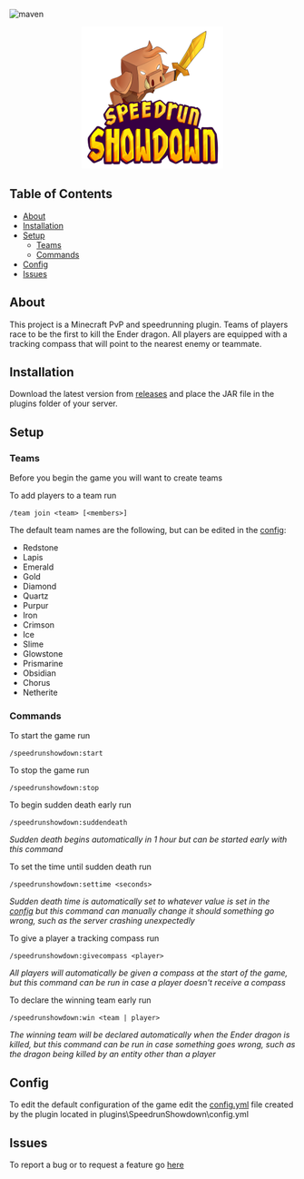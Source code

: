 ![maven](https://github.com/KaiNakamura/SpeedrunShowdown/workflows/maven/badge.svg)

<p align="center">
	<a href="https://github.com/KaiNakamura/SpeedrunShowdown">
		<img src="logo.png" alt="logo" width="250" height="250"/>
	</a>
</p>

## Table of Contents

* [About](#about)
* [Installation](#installation)
* [Setup](#setup)
	* [Teams](#teams)
	* [Commands](#commands)
* [Config](#config)
* [Issues](#issues)

## About

This project is a Minecraft PvP and speedrunning plugin. Teams of players race to be the first to kill the Ender dragon. All players are equipped with a tracking compass that will point to the nearest enemy or teammate.

## Installation

Download the latest version from [releases](https://github.com/KaiNakamura/SpeedrunShowdown/releases) and place the JAR file in the plugins folder of your server.

## Setup

### Teams

Before you begin the game you will want to create teams

To add players to a team run
```
/team join <team> [<members>]
```

The default team names are the following, but can be edited in the [config](#config):
* Redstone
* Lapis
* Emerald
* Gold
* Diamond
* Quartz
* Purpur
* Iron
* Crimson
* Ice
* Slime
* Glowstone
* Prismarine
* Obsidian
* Chorus
* Netherite

### Commands

To start the game run
```
/speedrunshowdown:start
```

To stop the game run
```
/speedrunshowdown:stop
```

To begin sudden death early run
```
/speedrunshowdown:suddendeath
```
*Sudden death begins automatically in 1 hour but can be started early with this command*

To set the time until sudden death run
```
/speedrunshowdown:settime <seconds>
```
*Sudden death time is automatically set to whatever value is set in the [config](#config) but this command can manually change it should something go wrong, such as the server crashing unexpectedly*

To give a player a tracking compass run
```
/speedrunshowdown:givecompass <player>
```
*All players will automatically be given a compass at the start of the game, but this command can be run in case a player doesn't receive a compass*

To declare the winning team early run
```
/speedrunshowdown:win <team | player>
```
*The winning team will be declared automatically when the Ender dragon is killed, but this command can be run in case something goes wrong, such as the dragon being killed by an entity other than a player*

## Config

To edit the default configuration of the game edit the [config.yml](https://github.com/KaiNakamura/SpeedrunShowdown/blob/master/src/main/resources/config.yml) file created by the plugin located in plugins\SpeedrunShowdown\config.yml

## Issues

To report a bug or to request a feature go [here](https://github.com/KaiNakamura/SpeedrunShowdown/issues)